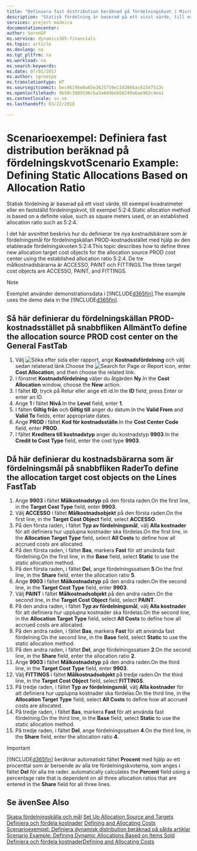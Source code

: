 ```yaml
---
title: "Definiera fast distribution beräknad på fördelningskvot | Microsoft Docs"
description: "Statisk fördelning är baserad på ett visst värde, till exempel kvadratmeter eller en fastställd fördelningskvot, till exempel 5:2:4."
services: project-madeira
documentationcenter: 
author: SorenGP
ms.service: dynamics365-financials
ms.topic: article
ms.devlang: na
ms.tgt_pltfrm: na
ms.workload: na
ms.search.keywords: 
ms.date: 07/01/2017
ms.author: sgroespe
ms.translationtype: HT
ms.sourcegitcommit: bec0619be0a65e3625759e13d2866ac615d7513c
ms.openlocfilehash: 9b58c3889196cba3a6ddbeb50249a6ae962c4ea1
ms.contentlocale: sv-se
ms.lasthandoff: 03/22/2018

---
```

# <a name="scenario-example-defining-static-allocations-based-on-allocation-ratio"></a><span data-ttu-id="4edb0-103">Scenarioexempel: Definiera fast distribution beräknad på fördelningskvot</span><span class="sxs-lookup"><span data-stu-id="4edb0-103">Scenario Example: Defining Static Allocations Based on Allocation Ratio</span></span>
<span data-ttu-id="4edb0-104">Statisk fördelning är baserad på ett visst värde, till exempel kvadratmeter eller en fastställd fördelningskvot, till exempel 5:2:4.</span><span class="sxs-lookup"><span data-stu-id="4edb0-104">Static allocation method is based on a definite value, such as square meters used, or an established allocation ratio such as 5:2:4.</span></span>  

<span data-ttu-id="4edb0-105">I det här avsnittet beskrivs hur du definierar tre nya kostnadsbärare som är fördelningsmål för fördelningskällan PROD-kostnadsstället med hjälp av den etablerade fördelningskvoten 5:2:4.</span><span class="sxs-lookup"><span data-stu-id="4edb0-105">This topic describes how to define three new allocation target cost objects for the allocation source PROD cost center using the established allocation ratio 5:2:4.</span></span> <span data-ttu-id="4edb0-106">De tre målkostnadsbärarna är ACCESSO, PAINT och FITTINGS.</span><span class="sxs-lookup"><span data-stu-id="4edb0-106">The three target cost objects are ACCESSO, PAINT, and FITTINGS.</span></span>  

> [!NOTE]  
>  <span data-ttu-id="4edb0-107">Exemplet använder demonstrationsdata i [!INCLUDE[d365fin](includes/d365fin_md.md)].</span><span class="sxs-lookup"><span data-stu-id="4edb0-107">The example uses the demo data in the [!INCLUDE[d365fin](includes/d365fin_md.md)].</span></span>  

## <a name="to-define-the-allocation-source-prod-cost-center-on-the-general-fasttab"></a><span data-ttu-id="4edb0-108">Så här definierar du fördelningskällan PROD-kostnadsstället på snabbfliken Allmänt</span><span class="sxs-lookup"><span data-stu-id="4edb0-108">To define the allocation source PROD cost center on the General FastTab</span></span>  

1.  <span data-ttu-id="4edb0-109">Välj ![Söka efter sida eller rapport](media/ui-search/search_small.png "Ikonen Söka efter sida eller rapport"), ange **Kostnadsfördelning** och välj sedan relaterad länk.</span><span class="sxs-lookup"><span data-stu-id="4edb0-109">Choose the ![Search for Page or Report](media/ui-search/search_small.png "Search for Page or Report icon") icon, enter **Cost Allocation**, and then choose the related link.</span></span>  
2.  <span data-ttu-id="4edb0-110">I fönstret **Kostnadsfördelning** väljer du åtgärden **Ny**.</span><span class="sxs-lookup"><span data-stu-id="4edb0-110">In the **Cost Allocation** window, choose the **New** action.</span></span>  
3.  <span data-ttu-id="4edb0-111">I fältet **ID**, tryck på Retur eller ange ett id.</span><span class="sxs-lookup"><span data-stu-id="4edb0-111">In the **ID** field, press Enter or enter an ID.</span></span>  
4.  <span data-ttu-id="4edb0-112">Ange **1** i fältet **Nivå**.</span><span class="sxs-lookup"><span data-stu-id="4edb0-112">In the **Level** field, enter **1**.</span></span>  
5.  <span data-ttu-id="4edb0-113">I fälten **Giltig från** och **Giltig till** anger du datum.</span><span class="sxs-lookup"><span data-stu-id="4edb0-113">In the **Valid From** and **Valid To** fields, enter appropriate dates.</span></span>  
6.  <span data-ttu-id="4edb0-114">Ange **PROD** i fältet **Kod för kostnadsställe**.</span><span class="sxs-lookup"><span data-stu-id="4edb0-114">In the **Cost Center Code** field, enter **PROD**.</span></span>  
7.  <span data-ttu-id="4edb0-115">I fältet **Kreditera till kostnadstyp** anger du kostnadstyp **9903**.</span><span class="sxs-lookup"><span data-stu-id="4edb0-115">In the **Credit to Cost Type** field, enter the cost type **9903**.</span></span>  

## <a name="to-define-the-allocation-target-cost-objects-on-the-lines-fasttab"></a><span data-ttu-id="4edb0-116">Då här definierar du kostnadsbärarna som är fördelningsmål på snabbfliken Rader</span><span class="sxs-lookup"><span data-stu-id="4edb0-116">To define the allocation target cost objects on the Lines FastTab</span></span>  

1.  <span data-ttu-id="4edb0-117">Ange **9903** i fältet **Målkostnadstyp** på den första raden.</span><span class="sxs-lookup"><span data-stu-id="4edb0-117">On the first line, in the **Target Cost Type** field, enter **9903**.</span></span>  
2.  <span data-ttu-id="4edb0-118">Välj **ACCESSO** i fältet **Målkostnadsobjekt** på den första raden.</span><span class="sxs-lookup"><span data-stu-id="4edb0-118">On the first line, in the **Target Cost Object** field, select **ACCESSO**.</span></span>  
3.  <span data-ttu-id="4edb0-119">På den första raden, i fältet **Typ av fördelningsmål**, välj **Alla kostnader** för att definiera hur upplupna kostnader ska fördelas.</span><span class="sxs-lookup"><span data-stu-id="4edb0-119">On the first line, in the **Allocation Target Type** field, select **All Costs** to define how all accrued costs are allocated.</span></span>  
4.  <span data-ttu-id="4edb0-120">På den första raden, i fältet **Bas**, markera **Fast** för att använda fast fördelning.</span><span class="sxs-lookup"><span data-stu-id="4edb0-120">On the first line, in the **Base** field, select **Static** to use the static allocation method.</span></span>  
5.  <span data-ttu-id="4edb0-121">På den första raden, i fältet **Del**, ange fördelningssatsen **5**.</span><span class="sxs-lookup"><span data-stu-id="4edb0-121">On the first line, in the **Share** field, enter the allocation ratio **5**.</span></span>  
6.  <span data-ttu-id="4edb0-122">Ange **9903** i fältet **Målkostnadstyp** på den andra raden.</span><span class="sxs-lookup"><span data-stu-id="4edb0-122">On the second line, in the **Target Cost Type** field, enter **9903**.</span></span>  
7.  <span data-ttu-id="4edb0-123">Välj **PAINT** i fältet **Målkostnadsobjekt** på den andra raden.</span><span class="sxs-lookup"><span data-stu-id="4edb0-123">On the second line, in the **Target Cost Object** field, select **PAINT**.</span></span>  
8.  <span data-ttu-id="4edb0-124">På den andra raden, i fältet **Typ av fördelningsmål**, välj **Alla kostnader** för att definiera hur upplupna kostnader ska fördelas.</span><span class="sxs-lookup"><span data-stu-id="4edb0-124">On the second line, in the **Allocation Target Type** field, select **All Costs** to define how all accrued costs are allocated.</span></span>  
9. <span data-ttu-id="4edb0-125">På den andra raden, i fältet **Bas**, markera **Fast** för att använda fast fördelning.</span><span class="sxs-lookup"><span data-stu-id="4edb0-125">On the second line, in the **Base** field, select **Static** to use the static allocation method.</span></span>  
10. <span data-ttu-id="4edb0-126">På den andra raden, i fältet **Del**, ange fördelningssatsen **2**.</span><span class="sxs-lookup"><span data-stu-id="4edb0-126">On the second line, in the **Share** field, enter the allocation ratio **2**.</span></span>  
11. <span data-ttu-id="4edb0-127">Ange **9903** i fältet **Målkostnadstyp** på den andra raden.</span><span class="sxs-lookup"><span data-stu-id="4edb0-127">On the third line, in the **Target Cost Type** field, enter **9903**.</span></span>  
12. <span data-ttu-id="4edb0-128">Välj **FITTINGS** i fältet **Målkostnadsobjekt** på tredje raden.</span><span class="sxs-lookup"><span data-stu-id="4edb0-128">On the third line, in the **Target Cost Object** field, select **FITTINGS**.</span></span>  
13. <span data-ttu-id="4edb0-129">På tredje raden, i fältet **Typ av fördelningsmål**, välj **Alla kostnader** för att definiera hur upplupna kostnader ska fördelas.</span><span class="sxs-lookup"><span data-stu-id="4edb0-129">On the third line, in the **Allocation Target Type** field, select **All Costs** to define how all accrued costs are allocated.</span></span>  
14. <span data-ttu-id="4edb0-130">På tredje raden, i fältet **Bas**, markera **Fast** för att använda fast fördelning.</span><span class="sxs-lookup"><span data-stu-id="4edb0-130">On the third line, in the **Base** field, select **Static** to use the static allocation method.</span></span>  
15. <span data-ttu-id="4edb0-131">På tredje raden, i fältet **Del**, ange fördelningssatsen **4**.</span><span class="sxs-lookup"><span data-stu-id="4edb0-131">On the third line, in the **Share** field, enter the allocation ratio **4**.</span></span>  

> [!IMPORTANT]  
>  [!INCLUDE[d365fin](includes/d365fin_md.md)]<span data-ttu-id="4edb0-132"> beräknar automatiskt fältet **Procent** med hjälp av ett procenttal som är beroende av alla tre fördelningskvoterna, som anges i fältet **Del** för alla tre rader.</span><span class="sxs-lookup"><span data-stu-id="4edb0-132"> automatically calculates the **Percent** field using a percentage rate that is dependent on all three allocation ratios that are entered in the **Share** field for all three lines.</span></span>  

## <a name="see-also"></a><span data-ttu-id="4edb0-133">Se även</span><span class="sxs-lookup"><span data-stu-id="4edb0-133">See Also</span></span>  
<span data-ttu-id="4edb0-134">[Skapa fördelningskälla och mål](finance-how-to-set-up-allocation-source-and-targets.md) </span><span class="sxs-lookup"><span data-stu-id="4edb0-134">[Set Up Allocation Source and Targets](finance-how-to-set-up-allocation-source-and-targets.md) </span></span>  
<span data-ttu-id="4edb0-135">[Definiera och fördela kostnader](finance-define-and-allocate-costs.md) </span><span class="sxs-lookup"><span data-stu-id="4edb0-135">[Defining and Allocating Costs](finance-define-and-allocate-costs.md) </span></span>  
<span data-ttu-id="4edb0-136">[Scenarioexempel: Definiera dynamisk distribution beräknad på sålda artiklar](finance-scenario-example-defining-dynamic-allocations-based-on-items-sold.md) </span><span class="sxs-lookup"><span data-stu-id="4edb0-136">[Scenario Example: Defining Dynamic Allocations Based on Items Sold](finance-scenario-example-defining-dynamic-allocations-based-on-items-sold.md) </span></span>  
[<span data-ttu-id="4edb0-137">Definiera och fördela kostnader</span><span class="sxs-lookup"><span data-stu-id="4edb0-137">Defining and Allocating Costs</span></span>](finance-define-and-allocate-costs.md)

